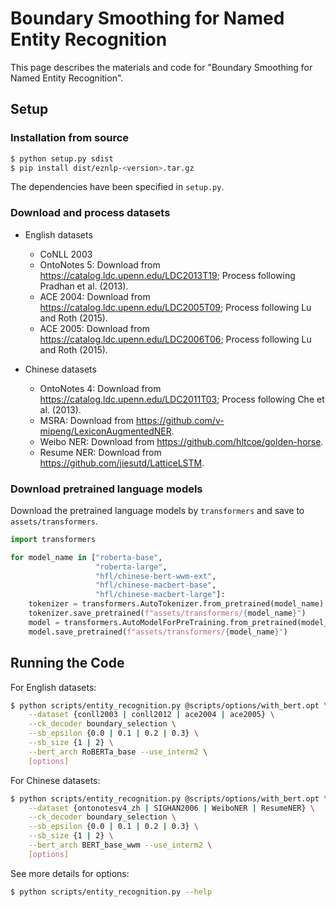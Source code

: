 # Boundary Smoothing for Named Entity Recognition

This page describes the materials and code for "Boundary Smoothing for Named Entity Recognition". 


## Setup
### Installation from source
```bash
$ python setup.py sdist
$ pip install dist/eznlp-<version>.tar.gz
```
The dependencies have been specified in `setup.py`. 


### Download and process datasets
* English datasets
    * CoNLL 2003
    * OntoNotes 5: Download from https://catalog.ldc.upenn.edu/LDC2013T19; Process following Pradhan et al. (2013).
    * ACE 2004: Download from https://catalog.ldc.upenn.edu/LDC2005T09; Process following Lu and Roth (2015).
    * ACE 2005: Download from https://catalog.ldc.upenn.edu/LDC2006T06; Process following Lu and Roth (2015).

* Chinese datasets
    * OntoNotes 4: Download from https://catalog.ldc.upenn.edu/LDC2011T03; Process following Che et al. (2013).
    * MSRA: Download from https://github.com/v-mipeng/LexiconAugmentedNER.
    * Weibo NER: Download from https://github.com/hltcoe/golden-horse.
    * Resume NER: Download from https://github.com/jiesutd/LatticeLSTM.


### Download pretrained language models
Download the pretrained language models by `transformers` and save to `assets/transformers`.

```python
import transformers

for model_name in ["roberta-base", 
                   "roberta-large", 
                   "hfl/chinese-bert-wwm-ext", 
                   "hfl/chinese-macbert-base", 
                   "hfl/chinese-macbert-large"]:
    tokenizer = transformers.AutoTokenizer.from_pretrained(model_name)
    tokenizer.save_pretrained(f"assets/transformers/{model_name}")
    model = transformers.AutoModelForPreTraining.from_pretrained(model_name)
    model.save_pretrained(f"assets/transformers/{model_name}")
```


## Running the Code
For English datasets:

```bash
$ python scripts/entity_recognition.py @scripts/options/with_bert.opt \
    --dataset {conll2003 | conll2012 | ace2004 | ace2005} \
    --ck_decoder boundary_selection \
    --sb_epsilon {0.0 | 0.1 | 0.2 | 0.3} \
    --sb_size {1 | 2} \
    --bert_arch RoBERTa_base --use_interm2 \
    [options]
```

For Chinese datasets:

```bash
$ python scripts/entity_recognition.py @scripts/options/with_bert.opt \
    --dataset {ontonotesv4_zh | SIGHAN2006 | WeiboNER | ResumeNER} \
    --ck_decoder boundary_selection \
    --sb_epsilon {0.0 | 0.1 | 0.2 | 0.3} \
    --sb_size {1 | 2} \
    --bert_arch BERT_base_wwm --use_interm2 \
    [options]
```

See more details for options: 

```bash
$ python scripts/entity_recognition.py --help
```
